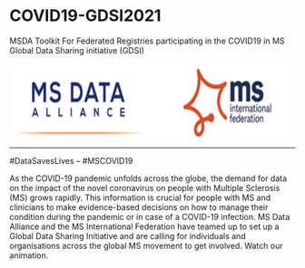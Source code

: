 # COVID19-GDSI2021
MSDA Toolkit  For Federated Registries participating in the COVID19 in MS Global Data Sharing  initiative (GDSI)



<img src="/images/ms.png" width="728" height="132">

-----------
#DataSavesLives – #MSCOVID19

As the COVID-19 pandemic unfolds across the globe, the demand for data on the impact of the novel coronavirus on people with Multiple Sclerosis (MS) grows rapidly.
This information is crucial for people with MS and clinicians to make evidence-based decisions on how to manage their condition during the pandemic or in case of a COVID-19 infection.
MS Data Alliance and the MS International Federation have teamed up to set up a Global Data Sharing Initiative and are calling for individuals and organisations across the global MS movement to get involved.  Watch our animation.

